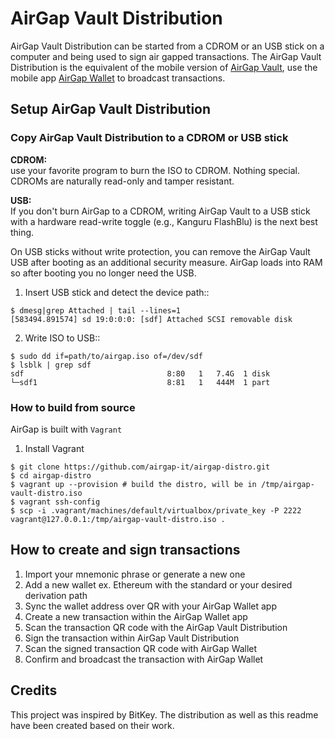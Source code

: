 # AirGap Vault Distribution

AirGap Vault Distribution can be started from a CDROM or an USB stick on a computer and being used to sign air gapped transactions. The AirGap Vault Distribution is the equivalent of the mobile version of [AirGap Vault](https://github.com/airgap-it/airgap-vault), use the mobile app [AirGap Wallet](https://github.com/airgap-it/airgap-wallet) to broadcast transactions.

## Setup AirGap Vault Distribution
### Copy AirGap Vault Distribution to a CDROM or USB stick

**CDROM:**  
use your favorite program to burn the ISO to CDROM.
Nothing special. CDROMs are naturally read-only and tamper resistant.

**USB:**  
If you don't burn AirGap to a CDROM, writing AirGap Vault to a
USB stick with a hardware read-write toggle (e.g., Kanguru FlashBlu) is
the next best thing.

On USB sticks without write protection, you can remove the AirGap Vault USB after
booting as an additional security measure. AirGap loads into RAM so
after booting you no longer need the USB.

1) Insert USB stick and detect the device path::
```
$ dmesg|grep Attached | tail --lines=1
[583494.891574] sd 19:0:0:0: [sdf] Attached SCSI removable disk
```
2) Write ISO to USB::
```
$ sudo dd if=path/to/airgap.iso of=/dev/sdf
$ lsblk | grep sdf
sdf                                8:80   1   7.4G  1 disk  
└─sdf1                             8:81   1   444M  1 part 
```

### How to build from source

AirGap is built with `Vagrant`

1) Install Vagrant

```
$ git clone https://github.com/airgap-it/airgap-distro.git 
$ cd airgap-distro
$ vagrant up --provision # build the distro, will be in /tmp/airgap-vault-distro.iso
$ vagrant ssh-config 
$ scp -i .vagrant/machines/default/virtualbox/private_key -P 2222 vagrant@127.0.0.1:/tmp/airgap-vault-distro.iso .
```

## How to create and sign transactions

1) Import your mnemonic phrase or generate a new one
2) Add a new wallet ex. Ethereum with the standard or your desired derivation path
3) Sync the wallet address over QR with your AirGap Wallet app
4) Create a new transaction within the AirGap Wallet app
5) Scan the transaction QR code with the AirGap Vault Distribution
6) Sign the transaction within AirGap Vault Distribution
7) Scan the signed transaction QR code with AirGap Wallet
8) Confirm and broadcast the transaction with AirGap Wallet

## Credits

This project was inspired by BitKey. The distribution as well as this readme have been created based on their work.
